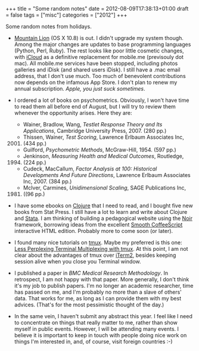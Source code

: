 +++
title = "Some random notes"
date = 2012-08-09T17:38:13+01:00
draft = false
tags = ["misc"]
categories = ["2012"]
+++

Some random notes from holidays.

<!--more-->

- [Mountain Lion](http://arstechnica.com/apple/2012/07/os-x-10-8/) (OS X 10.8) is out. I didn't upgrade my system though. Among the major changes are updates to base programming languages (Python, Perl, Ruby). The rest looks like poor little cosmetic changes, with [iCloud](http://www.apple.com/icloud/) as a definitive replacement for mobile.me (previsouly dot mac). All mobile.me services have been stopped, including photos galleries and iDisk (and shared users iDisk). I still have a .mac email address, that I don't use much. Too much of benevolent contributions now depends on the infamous App Store. I don't plan to renew my annual subscription. *Apple, you just suck sometimes*.
- I ordered a lot of books on psychometrics. Obviously, I won't have time to read them all before end of August, but I will try to review them whenever the opportunity arises. Here they are:
  
    * Wainer, Bradlow, Wang, *Testlet Response Theory and Its Applications*,
    Cambridge University Press, 2007. (280 pp.)
    * Thissen, Wainer, *Test Scoring*, Lawrence Erlbaum Associates Inc,
    2001. (434 pp.)
    * Guilford, *Psychometric Methods*, McGraw-Hill, 1954. (597 pp.)
    * Jenkinson, *Measuring Health and Medical Outcomes*, Routledge,
    1994. (224 pp.)
    * Cudeck, MacCallum, *Factor Analysis at 100: Historical Developments And
    Future Directions*, Lawrence Erlbaum Associates Inc, 2007. (384 pp.)
    * McIver, Carmines, *Unidimensional Scaling*, SAGE Publications Inc,
    1981. ((96 pp.)
	
- I have some ebooks on [Clojure](http://clojure.org/) that I need to read, and I bought five new books from Stat Press. I still have a lot to learn and write about Clojure and [Stata](http://www.stata.com/). I am thinking of building a pedagogical website using the [Noir](http://webnoir.org/) framework, borrowing ideas from the excellent [Smooth CoffeeScript](http://autotelicum.github.com/Smooth-CoffeeScript/) interactive HTML edition. Probably more to come soon (or later).
- I found many nice tutorials on [tmux](http://tmux.sourceforge.net/). Maybe my preferred is this one: [Less Perplexing Terminal Multiplexing with tmux](http://bit.ly/Q31dDb). At this point, I am not clear about the advantages of tmux over [iTerm2](http://www.iterm2.com/), besides keeping session alive when you close you Terminal window.
- I published a paper in *BMC Medical Research Methodology*. In retrospect, I am not happy with that paper. More generally, I don't think it's my job to publish papers. I'm no longer an academic researcher, time has passed on me, and I'm probably no more than a slave of others' data. That works for me, as long as I can provide them with my best advices. (That's for the most pessimistic thought of the day.)
- In the same vein, I haven't submit any abstract this year. I feel like I need to concentrate on things that really matter to me, rather than show myself in public events. However, I will be attending many events. I believe it is important to keep in touch with people doing nice work on things I'm interested in, and, of course, visit foreign countries :-)
